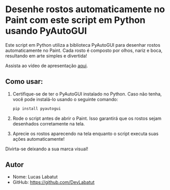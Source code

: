 # Desenhe rostos automaticamente no Paint com este script em Python usando PyAutoGUI

Este script em Python utiliza a biblioteca PyAutoGUI para desenhar rostos automaticamente no Paint. Cada rosto é composto por olhos, nariz e boca, resultando em arte simples e divertida!

Assista ao vídeo de apresentação [aqui](./videos/21-01-2024.mkv).

## Como usar:
1. Certifique-se de ter o PyAutoGUI instalado no Python. Caso não tenha, você pode instalá-lo usando o seguinte comando:
    ```bash
    pip install pyautogui
    ```
2. Rode o script antes de abrir o Paint. Isso garantirá que os rostos sejam desenhados corretamente na tela.

3. Aprecie os rostos aparecendo na tela enquanto o script executa suas ações automaticamente!

Divirta-se deixando a sua marca visual!

## Autor

- Nome: Lucas Labatut
- GitHub: https://github.com/DevLabatut
